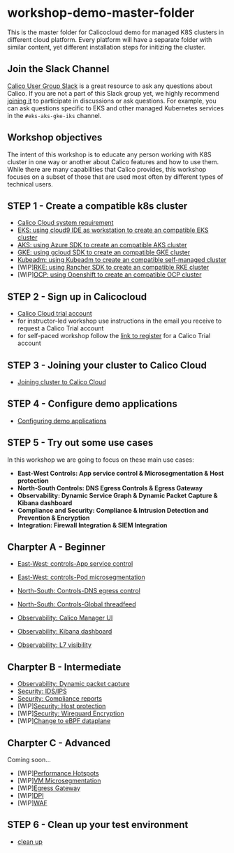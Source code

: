 # workshop-demo-master-folder
This is the master folder for Calicocloud demo for managed K8S clusters in different cloud platform. Every platform will have a separate folder with similar content, yet different installation steps for initizing the cluster. 

## Join the Slack Channel

[Calico User Group Slack](https://slack.projectcalico.org/) is a great resource to ask any questions about Calico. If you are not a part of this Slack group yet, we highly recommend [joining it](https://slack.projectcalico.org/) to participate in discussions or ask questions. For example, you can ask questions specific to EKS and other managed Kubernetes services in the `#eks-aks-gke-iks` channel.

## Workshop objectives

The intent of this workshop is to educate any person working with K8S cluster in one way or another about Calico features and how to use them. While there are many capabilities that Calico provides, this workshop focuses on a subset of those that are used most often by different types of technical users.


## STEP 1 - Create a compatible k8s cluster 

  - [Calico Cloud system requirement](https://docs.calicocloud.io/install/system-requirements)
  - [EKS: using cloud9 IDE as workstation to create an compatible EKS cluster](modules/creating-eks-cluster.md)
  - [AKS: using Azure SDK to create an compatible AKS cluster](modules/creating-aks-cluster.md)
  - [GKE: using gcloud SDK to create an compatible GKE cluster](modules/creating-gke-cluster.md)
  - [Kubeadm: using Kubeadm to create an compatible self-managed cluster](modules/creating-kubeadm-cluster.md)
  - [WIP][RKE: using Rancher SDK to create an compatible RKE cluster](modules/creating-rke-cluster.md)
  - [WIP][OCP: using Openshift to create an compatible OCP cluster](modules/creating-rke-cluster.md)


## STEP 2 - Sign up in Calicocloud  

  - [Calico Cloud trial account](https://www.calicocloud.io/home/)
  - for instructor-led workshop use instructions in the email you receive to request a Calico Trial account
  - for self-paced workshop follow the [link to register](https://www.calicocloud.io/home) for a Calico Trial account

## STEP 3 - Joining your cluster to Calico Cloud

  - [Joining cluster to Calico Cloud](modules/joining-calico-cloud.md)


## STEP 4 - Configure demo applications

  - [Configuring demo applications](modules/configuring-demo-apps.md)

## STEP 5 - Try out some use cases

In this workshop we are going to focus on these main use cases:


- **East-West Controls: App service control & Microsegmentation & Host protection**
- **North-South Controls: DNS Egress Controls & Egress Gateway**
- **Observability: Dynamic Service Graph & Dynamic Packet Capture & Kibana dashboard**
- **Compliance and Security: Compliance & Intrusion Detection and Prevention & Encryption**
- **Integration: Firewall Integration & SIEM Integration**

## Charpter A - Beginner

- [East-West: controls-App service control](modules/app-service-control.md)
- [East-West: controls-Pod microsegmentation](modules/pod-microsegmentation.md)
- [North-South: Controls-DNS egress control](modules/dns-egress-controls.md)
- [North-South: Controls-Global threadfeed](modules/global-threadfeed.md)

- [Observability: Calico Manager UI](modules/manager-ui.md)
- [Observability: Kibana dashboard](modules/kibana-dashboard.md)
- [Observability: L7 visibility](modules/enable-l7-visibility.md) 

## Charpter B - Intermediate

- [Observability: Dynamic packet capture](modules/dynamic-packet-capture.md) 
- [Security: IDS/IPS](modules/intrusion-detection-protection.md)
- [Security: Compliance reports](modules/compliance-reports.md) 
- [WIP][Security: Host protection](modules/host-protection.md)
- [WIP][Security: Wireguard Encryption](modules/encryption.md) 
- [WIP][Change to eBPF dataplane](modules/ebpf-dataplane.md)


## Charpter C - Advanced
Coming soon...
- [WIP][Performance Hotspots](modules/performance-hotspots.md) 
- [WIP][VM Microsegmentation](modules/pmicrosegmentation.md)
- [WIP][Egress Gateway](modules/egress-gateway.md) 
- [WIP][DPI](modules/dpi.md) 
- [WIP][WAF](modules/waf.md)


## STEP 6 - Clean up your test environment

- [clean up](modules/clean-up.md)